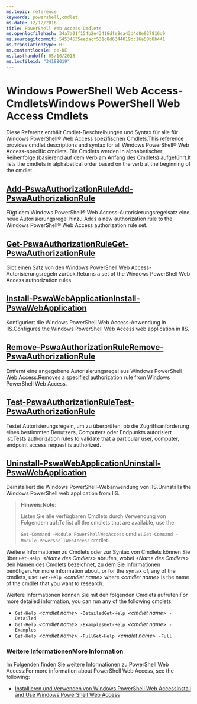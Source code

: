 ```yaml
---
ms.topic: reference
keywords: powershell,cmdlet
ms.date: 12/12/2016
title: PowerShell Web Access-Cmdlets
ms.openlocfilehash: 34a7a01f154b2e43416dfe8ea43d4d8e937816d9
ms.sourcegitcommit: 54534635eedacf531d8d6344019dc16a50b8b441
ms.translationtype: HT
ms.contentlocale: de-DE
ms.lasthandoff: 05/16/2018
ms.locfileid: "34188019"
---
```

# <a name="windows-powershell-web-access-cmdlets"></a><span data-ttu-id="f8855-103">Windows PowerShell Web Access-Cmdlets</span><span class="sxs-lookup"><span data-stu-id="f8855-103">Windows PowerShell Web Access Cmdlets</span></span>

<span data-ttu-id="f8855-104">Diese Referenz enthält Cmdlet-Beschreibungen und Syntax für alle für Windows PowerShell® Web Access spezifischen Cmdlets.</span><span class="sxs-lookup"><span data-stu-id="f8855-104">This reference provides cmdlet descriptions and syntax for all Windows PowerShell® Web Access-specific cmdlets.</span></span> <span data-ttu-id="f8855-105">Die Cmdlets werden in alphabetischer Reihenfolge (basierend auf dem Verb am Anfang des Cmdlets) aufgeführt.</span><span class="sxs-lookup"><span data-stu-id="f8855-105">It lists the cmdlets in alphabetical order based on the verb at the beginning of the cmdlet.</span></span>

## <a name="add-pswaauthorizationruleadd-pswaauthorizationrulemd"></a>[<span data-ttu-id="f8855-106">Add-PswaAuthorizationRule</span><span class="sxs-lookup"><span data-stu-id="f8855-106">Add-PswaAuthorizationRule</span></span>](add-pswaauthorizationrule.md)

<span data-ttu-id="f8855-107">Fügt dem Windows PowerShell® Web Access-Autorisierungsregelsatz eine neue Autorisierungsregel hinzu.</span><span class="sxs-lookup"><span data-stu-id="f8855-107">Adds a new authorization rule to the Windows PowerShell® Web Access authorization rule set.</span></span>

## <a name="get-pswaauthorizationruleget-pswaauthorizationrulemd"></a>[<span data-ttu-id="f8855-108">Get-PswaAuthorizationRule</span><span class="sxs-lookup"><span data-stu-id="f8855-108">Get-PswaAuthorizationRule</span></span>](get-pswaauthorizationrule.md)

<span data-ttu-id="f8855-109">Gibt einen Satz von den Windows PowerShell Web Access-Autorisierungsregeln zurück.</span><span class="sxs-lookup"><span data-stu-id="f8855-109">Returns a set of the Windows PowerShell Web Access authorization rules.</span></span>

## <a name="install-pswawebapplicationinstall-pswawebapplicationmd"></a>[<span data-ttu-id="f8855-110">Install-PswaWebApplication</span><span class="sxs-lookup"><span data-stu-id="f8855-110">Install-PswaWebApplication</span></span>](install-pswawebapplication.md)

<span data-ttu-id="f8855-111">Konfiguriert die Windows PowerShell Web Access-Anwendung in IIS.</span><span class="sxs-lookup"><span data-stu-id="f8855-111">Configures the Windows PowerShell Web Access web application in IIS.</span></span>

## <a name="remove-pswaauthorizationruleremove-pswaauthorizationrulemd"></a>[<span data-ttu-id="f8855-112">Remove-PswaAuthorizationRule</span><span class="sxs-lookup"><span data-stu-id="f8855-112">Remove-PswaAuthorizationRule</span></span>](remove-pswaauthorizationrule.md)

<span data-ttu-id="f8855-113">Entfernt eine angegebene Autorisierungsregel aus Windows PowerShell Web Access.</span><span class="sxs-lookup"><span data-stu-id="f8855-113">Removes a specified authorization rule from Windows PowerShell Web Access.</span></span>

## <a name="test-pswaauthorizationruletest-pswaauthorizationrulemd"></a>[<span data-ttu-id="f8855-114">Test-PswaAuthorizationRule</span><span class="sxs-lookup"><span data-stu-id="f8855-114">Test-PswaAuthorizationRule</span></span>](test-pswaauthorizationrule.md)

<span data-ttu-id="f8855-115">Testet Autorisierungsregeln, um zu überprüfen, ob die Zugriffsanforderung eines bestimmten Benutzers, Computers oder Endpunkts autorisiert ist.</span><span class="sxs-lookup"><span data-stu-id="f8855-115">Tests authorization rules to validate that a particular user, computer, endpoint access request is authorized.</span></span>

## <a name="uninstall-pswawebapplicationuninstall-pswawebapplicationmd"></a>[<span data-ttu-id="f8855-116">Uninstall-PswaWebApplication</span><span class="sxs-lookup"><span data-stu-id="f8855-116">Uninstall-PswaWebApplication</span></span>](uninstall-pswawebapplication.md)

<span data-ttu-id="f8855-117">Deinstalliert die Windows PowerShell-Webanwendung von IIS.</span><span class="sxs-lookup"><span data-stu-id="f8855-117">Uninstalls the Windows PowerShell web application from IIS.</span></span>

><span data-ttu-id="f8855-118">**Hinweis**:</span><span class="sxs-lookup"><span data-stu-id="f8855-118">**Note**:</span></span>
>
><span data-ttu-id="f8855-119">Listen Sie alle verfügbaren Cmdlets durch Verwendung von Folgendem auf:</span><span class="sxs-lookup"><span data-stu-id="f8855-119">To list all the cmdlets that are available, use the:</span></span>
>
> <span data-ttu-id="f8855-120">`Get-Command –Module PowerShellWebAccess` cmdlet.</span><span class="sxs-lookup"><span data-stu-id="f8855-120">`Get-Command –Module PowerShellWebAccess` cmdlet.</span></span>

<span data-ttu-id="f8855-121">Weitere Informationen zu Cmdlets oder zur Syntax von Cmdlets können Sie über `Get-Help `*&lt;Name des Cmdlets&gt;* abrufen, wobei *&lt;Name des Cmdlets&gt;* den Namen des Cmdlets bezeichnet, zu dem Sie Informationen benötigen.</span><span class="sxs-lookup"><span data-stu-id="f8855-121">For more information about, or for the syntax of, any of the cmdlets, use: `Get-Help `*&lt;cmdlet name&gt;* where *&lt;cmdlet name&gt;* is the name of the cmdlet that you want to research.</span></span>

<span data-ttu-id="f8855-122">Weitere Informationen können Sie mit den folgenden Cmdlets aufrufen:</span><span class="sxs-lookup"><span data-stu-id="f8855-122">For more detailed information, you can run any of the following cmdlets:</span></span>

- <span data-ttu-id="f8855-123">`Get-Help `*&lt;cmdlet name&gt;*` -Detailed`</span><span class="sxs-lookup"><span data-stu-id="f8855-123">`Get-Help `*&lt;cmdlet name&gt;*` -Detailed`</span></span>
- <span data-ttu-id="f8855-124">`Get-Help `*&lt;cmdlet name&gt;*` -Examples`</span><span class="sxs-lookup"><span data-stu-id="f8855-124">`Get-Help `*&lt;cmdlet name&gt;*` -Examples`</span></span>
- <span data-ttu-id="f8855-125">`Get-Help `*&lt;cmdlet name&gt;*` -Full`</span><span class="sxs-lookup"><span data-stu-id="f8855-125">`Get-Help `*&lt;cmdlet name&gt;*` -Full`</span></span>

### <a name="more-information"></a><span data-ttu-id="f8855-126">Weitere Informationen</span><span class="sxs-lookup"><span data-stu-id="f8855-126">More Information</span></span>

<span data-ttu-id="f8855-127">Im Folgenden finden Sie weitere Informationen zu PowerShell Web Access:</span><span class="sxs-lookup"><span data-stu-id="f8855-127">For more information about PowerShell Web Access, see the following:</span></span>

- [<span data-ttu-id="f8855-128">Installieren und Verwenden von Windows PowerShell Web Access</span><span class="sxs-lookup"><span data-stu-id="f8855-128">Install and Use Windows PowerShell Web Access</span></span>](../install-and-use-windows-powershell-web-access.md)